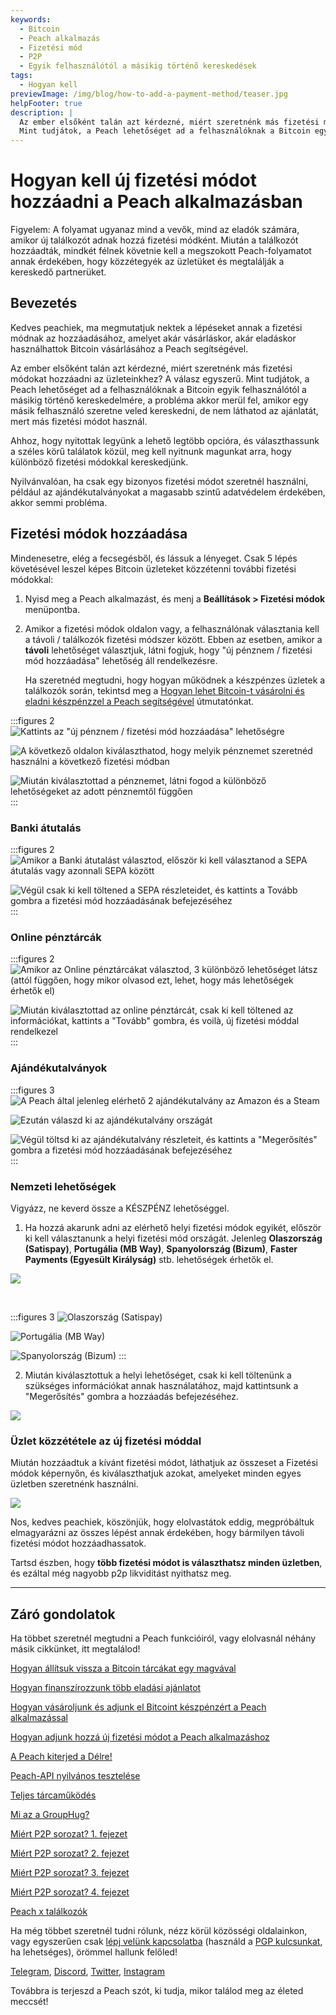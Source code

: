 ```yaml
---
keywords:
  - Bitcoin
  - Peach alkalmazás
  - Fizetési mód
  - P2P
  - Egyik felhasználótól a másikig történő kereskedések
tags:
  - Hogyan kell
previewImage: /img/blog/how-to-add-a-payment-method/teaser.jpg
helpFooter: true
description: |
  Az ember elsőként talán azt kérdezné, miért szeretnénk más fizetési módokat hozzáadni az üzleteinkhez? A válasz egyszerű.
  Mint tudjátok, a Peach lehetőséget ad a felhasználóknak a Bitcoin egyik felhasználótól a másikig történő kereskedelmére, a probléma akkor merül fel, amikor egy másik felhasználó szeretne veled kereskedni, de nem láthatod az ajánlatát, mert más fizetési módot használ. Ahhoz, hogy nyitottak legyünk a lehető legtöbb opcióra, és választhassunk a széles körű találatok közül, meg kell nyitnunk magunkat arra, hogy különböző fizetési módokkal kereskedjünk.
---
```


# Hogyan kell új fizetési módot hozzáadni a Peach alkalmazásban

Figyelem: A folyamat ugyanaz mind a vevők, mind az eladók számára, amikor új találkozót adnak hozzá fizetési módként. Miután a találkozót hozzáadták, mindkét félnek követnie kell a megszokott Peach-folyamatot annak érdekében, hogy közzétegyék az üzletüket és megtalálják a kereskedő partnerüket.

## Bevezetés

Kedves peachiek, ma megmutatjuk nektek a lépéseket annak a fizetési módnak az hozzáadásához, amelyet akár vásárláskor, akár eladáskor használhattok Bitcoin vásárlásához a Peach segítségével.

Az ember elsőként talán azt kérdezné, miért szeretnénk más fizetési módokat hozzáadni az üzleteinkhez? A válasz egyszerű. Mint tudjátok, a Peach lehetőséget ad a felhasználóknak a Bitcoin egyik felhasználótól a másikig történő kereskedelmére, a probléma akkor merül fel, amikor egy másik felhasználó szeretne veled kereskedni, de nem láthatod az ajánlatát, mert más fizetési módot használ.

Ahhoz, hogy nyitottak legyünk a lehető legtöbb opcióra, és választhassunk a széles körű találatok közül, meg kell nyitnunk magunkat arra, hogy különböző fizetési módokkal kereskedjünk.

Nyilvánvalóan, ha csak egy bizonyos fizetési módot szeretnél használni, például az ajándékutalványokat a magasabb szintű adatvédelem érdekében, akkor semmi probléma.

## Fizetési módok hozzáadása

Mindenesetre, elég a fecsegésből, és lássuk a lényeget. Csak 5 lépés követésével leszel képes Bitcoin üzleteket közzétenni további fizetési módokkal:

1. Nyisd meg a Peach alkalmazást, és menj a **Beállítások > Fizetési módok** menüpontba.

2. Amikor a fizetési módok oldalon vagy, a felhasználónak választania kell a távoli / találkozók fizetési módszer között.
   Ebben az esetben, amikor a **távoli** lehetőséget választjuk, látni fogjuk, hogy "új pénznem / fizetési mód hozzáadása" lehetőség áll rendelkezésre.

   Ha szeretnéd megtudni, hogy hogyan működnek a készpénzes üzletek a találkozók során, tekintsd meg a [Hogyan lehet Bitcoin-t vásárolni és eladni készpénzzel a Peach segítségével](/blog/how-to-buy-and-sell-bitcoin-with-cash-using-peach/) útmutatónkat.

:::figures 2
![Kattints az "új pénznem / fizetési mód hozzáadása" lehetőségre](/img/blog/how-to-add-a-payment-method/add-1.png)

![A következő oldalon kiválaszthatod, hogy melyik pénznemet szeretnéd használni a következő fizetési módban](/img/blog/how-to-add-a-payment-method/add-2.png)

![Miután kiválasztottad a pénznemet, látni fogod a különböző lehetőségeket az adott pénznemtől függően](/img/blog/how-to-add-a-payment-method/add-3.png)
:::

### Banki átutalás

:::figures 2
![Amikor a Banki átutalást választod, először ki kell választanod a SEPA átutalás vagy azonnali SEPA között](/img/blog/how-to-add-a-payment-method/bank-transfer-1.png)

![Végül csak ki kell töltened a SEPA részleteidet, és kattints a **Tovább** gombra a fizetési mód hozzáadásának befejezéséhez](/img/blog/how-to-add-a-payment-method/bank-transfer-2.png)
:::

### Online pénztárcák

:::figures 2
![Amikor az Online pénztárcákat választod, 3 különböző lehetőséget látsz (attól függően, hogy mikor olvasod ezt, lehet, hogy más lehetőségek érhetők el)](/img/blog/how-to-add-a-payment-method/online-wallets-1.png)

![Miután kiválasztottad az online pénztárcát, csak ki kell töltened az információkat, kattints a "Tovább" gombra, és voilà, új fizetési móddal rendelkezel](/img/blog/how-to-add-a-payment-method/online-wallets-2.png)
:::

### Ajándékutalványok

:::figures 3
![A Peach által jelenleg elérhető 2 ajándékutalvány az Amazon és a Steam](/img/blog/how-to-add-a-payment-method/gift-cards-1.png)

![Ezután válaszd ki az ajándékutalvány országát](/img/blog/how-to-add-a-payment-method/gift-cards-2.png)

![Végül töltsd ki az ajándékutalvány részleteit, és kattints a "Megerősítés" gombra a fizetési mód hozzáadásának befejezéséhez](/img/blog/how-to-add-a-payment-method/gift-cards-3.png)
:::

### Nemzeti lehetőségek

Vigyázz, ne keverd össze a KÉSZPÉNZ lehetőséggel.

1. Ha hozzá akarunk adni az elérhető helyi fizetési módok egyikét, először ki kell választanunk a helyi fizetési mód országát. Jelenleg **Olaszország (Satispay)**, **Portugália (MB Way)**, **Spanyolország (Bizum)**, **Faster Payments (Egyesült Királyság)** stb. lehetőségek érhetők el.

![](/img/blog/how-to-add-a-payment-method/national-options-1.png)

<br>

:::figures 3
![**Olaszország (Satispay)**](/img/blog/how-to-add-a-payment-method/national-options-italy.png)

![**Portugália (MB Way)**](/img/blog/how-to-add-a-payment-method/national-options-portugal.png)

![**Spanyolország (Bizum)**](/img/blog/how-to-add-a-payment-method/national-options-spain.png)
:::

2. Miután kiválasztottuk a helyi lehetőséget, csak ki kell töltenünk a szükséges információkat annak használatához, majd kattintsunk a "Megerősítés" gombra a hozzáadás befejezéséhez.

![](/img/blog/how-to-add-a-payment-method/national-options-details.png)

### Üzlet közzététele az új fizetési móddal

Miután hozzáadtuk a kívánt fizetési módot, láthatjuk az összeset a Fizetési módok képernyőn, és kiválaszthatjuk azokat, amelyeket minden egyes üzletben szeretnénk használni.

![](/img/blog/how-to-add-a-payment-method/publish-1.png)

Nos, kedves peachiek, köszönjük, hogy elolvastátok eddig, megpróbáltuk elmagyarázni az összes lépést annak érdekében, hogy bármilyen távoli fizetési módot hozzáadhassatok.

Tartsd észben, hogy **több fizetési módot is választhatsz minden üzletben**, és ezáltal még nagyobb p2p likviditást nyithatsz meg.

---

## Záró gondolatok

Ha többet szeretnél megtudni a Peach funkcióiról, vagy elolvasnál néhány másik cikkünket, itt megtalálod!

[Hogyan állítsuk vissza a Bitcoin tárcákat egy magvával](https://peachbitcoin.com/hu/blog/how-to-restore-peach-wallet/)

[Hogyan finanszírozzunk több eladási ajánlatot](https://peachbitcoin.com/hu/blog/funding-multiple-sell-offers/)

[Hogyan vásároljunk és adjunk el Bitcoint készpénzért a Peach alkalmazással](https://peachbitcoin.com/hu/blog/how-to-buy-and-sell-bitcoin-with-cash-using-peach/)

[Hogyan adjunk hozzá új fizetési módot a Peach alkalmazáshoz](https://peachbitcoin.com/hu/blog/how-to-add-a-payment-method/)

[A Peach kiterjed a Délre!](https://peachbitcoin.com/hu/blog/peach-expands-to-the-global-south/)

[Peach-API nyilvános tesztelése](https://peachbitcoin.com/hu/blog/making-our-peach-api-public/)

[Teljes tárcaműködés](https://peachbitcoin.com/hu/blog/full-wallet-functionality/)

[Mi az a GroupHug?](https://peachbitcoin.com/hu/blog/group-hug/)

[Miért P2P sorozat? 1. fejezet](https://peachbitcoin.com/hu/blog/why-p2p-chapter-1/)

[Miért P2P sorozat? 2. fejezet](https://peachbitcoin.com/hu/blog/why-p2p-chapter-2/)

[Miért P2P sorozat? 3. fejezet](https://peachbitcoin.com/hu/blog/why-p2p-chapter-3-circular-economies/)

[Miért P2P sorozat? 4. fejezet](https://peachbitcoin.com/hu/blog/why-p2p-chapter-4-chains-of-trust/)

[Peach x találkozók](https://peachbitcoin.com/hu/blog/peach-for-meetups/)

Ha még többet szeretnél tudni rólunk, nézz körül közösségi oldalainkon, vagy egyszerűen csak [lépj velünk kapcsolatba](mailto:hello@peachbitcoin.com) (használd a [PGP kulcsunkat](https://keys.openpgp.org/vks/v1/by-fingerprint/48339A19645E2E53488E0E5479E1B270FACD1BD2), ha lehetséges), örömmel hallunk felőled!

[Telegram](https://t.me/peachtopeach), [Discord](https://discord.gg/ypeHz3SW54), [Twitter](https://twitter.com/peachbitcoin), [Instagram](https://instagram.com/peachbitcoin)

Továbbra is terjeszd a Peach szót, ki tudja, mikor találod meg az életed meccsét!
